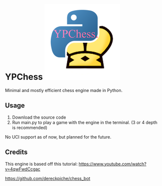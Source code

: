 # YPChess ![Logo](YPChessLogo.png)

Minimal and mostly efficient chess engine made in Python.

## Usage

1. Download the source code
2. Run main.py to play a game with the engine in the terminal. (3 or 4 depth is recommended)

No UCI support as of now, but planned for the future.

## Credits

This engine is based off this tutorial:
<https://www.youtube.com/watch?v=4qwFwdCcgac>

<https://github.com/dereckpiche/chess_bot>
